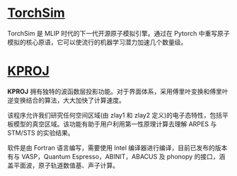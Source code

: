# [TorchSim](https://github.com/Radical-AI/torch-sim)

TorchSim 是 MLIP 时代的下一代开源原子模拟引擎。通过在 Pytorch 中重写原子模拟的核心原语，它可以使流行的机器学习潜力加速几个数量级。

# [KPROJ](https://github.com/mxchen-2020/kproj)

**KPROJ** 拥有独特的波函数层投影功能。对于界面体系，采用傅里叶变换和傅里叶逆变换结合的算法，大大加快了计算速度。

该程序允许我们研究任何空间区域(由 zlay1 和 zlay2 定义)的电子态特性，包括平板模型的真空区域。该功能有助于用户利用第一性原理计算去理解 ARPES 与 STM/STS 的实验结果。

软件是由 Fortran 语言编写，需要使用 Intel 编译器进行编译，目前已发布的版本有与 VASP，Quantum Espresso，ABINIT，ABACUS 及 phonopy 的接口，涵盖平面波，原子轨道数值基、声子计算。